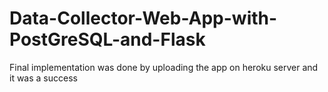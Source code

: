 # Data-Collector-Web-App-with-PostGreSQL-and-Flask
Final implementation was done by uploading the app on heroku server and it was a success 
